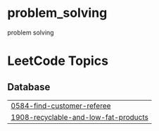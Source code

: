 # problem_solving
problem solving 

<!---LeetCode Topics Start-->
# LeetCode Topics
## Database
|  |
| ------- |
| [0584-find-customer-referee](https://github.com/Mo-rmdone/problem_solving/tree/master/0584-find-customer-referee) |
| [1908-recyclable-and-low-fat-products](https://github.com/Mo-rmdone/problem_solving/tree/master/1908-recyclable-and-low-fat-products) |
<!---LeetCode Topics End-->